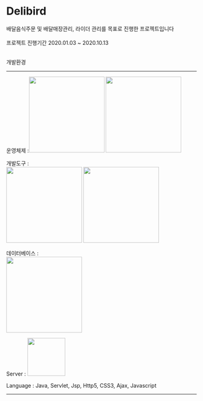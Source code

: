 # Delibird
배달음식주문 및 배달매장관리, 라이더 관리를 목표로 진행한 프로젝트입니다<br><br>
프로젝트 진행기간 2020.01.03 ~ 2020.10.13
<br><br>

개발환경<hr>
운영체제 :<img src = "https://user-images.githubusercontent.com/15045457/124413093-f1fc4800-dd8a-11eb-8087-e72fb646ef73.png" width="200" height="200">
<img src = "https://user-images.githubusercontent.com/15045457/124413104-f4f73880-dd8a-11eb-8ba1-0270194598c3.jpg" width="200" height="200">

개발도구 :<br> <img src = "https://user-images.githubusercontent.com/15045457/124413105-f4f73880-dd8a-11eb-92de-d0d040ea493f.png" width="200" height="200">
<img src = "https://user-images.githubusercontent.com/15045457/124413480-b150fe80-dd8b-11eb-91ed-c915d639ad31.jpg" width="200" height="200">

데이터베이스 :<br> <img src = "https://user-images.githubusercontent.com/15045457/124413482-b1e99500-dd8b-11eb-827f-cdf6a2f3859b.png" width="200" height="200"><br>

Server : <img src= "https://user-images.githubusercontent.com/15045457/124413478-b01fd180-dd8b-11eb-81ac-88ae8e023e21.png" width="100" height="100"><br>

Language : Java, Servlet, Jsp, Http5, CSS3, Ajax, Javascript<hr>
